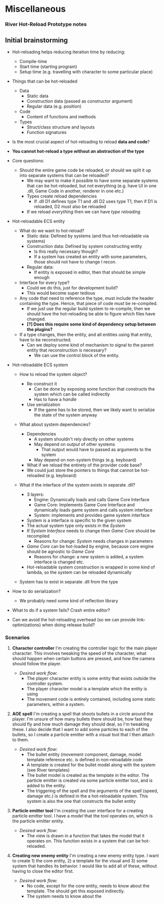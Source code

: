 # Miscellaneous

### River Hot-Reload Prototype notes





## Initial brainstorming

- Hot-reloading helps reducing iteration time by reducing:
  - Compile-time
  - Start time (starting program)
  - Setup time (e.g. travelling with character to some particular place)

- Things that can be hot-reloaded
  - Data
    - Static data
    - Construction data (passed as constructor argument)
    - Regular data (e.g. position)
  - Code
    - Content of functions and methods
  - Types
    - Struct/class structure and layouts
    - Function signatures

- Is the most crucial aspect of hot-reloading to reload **data and code**?
- **You cannot hot-reload a type without an abstraction of the type**



- Core questions:
  - Should the entire game code be reloaded, or should we split it up into separate systems that can be reloaded?
    - We may want to make it possible to have some separate systems that can be hot-reloaded, but not everything (e.g. have UI in one .dll, Game Code in another, renderer in one etc.)
    - Types create reload dependencies
      - If .dll D1 defines type T1 and .dll D2 uses type T1, then if D1 is reloaded, D2 must also be reloaded
    - If we reload *everything* then we can have *type reloading*



- Hot-reloadable ECS entity
  - What do we want to hot-reload?
    - Static data: Defined by systems (and thus hot-reloadable via systems)
    - Construction data: Defined by system constructing entity
      - Is this really necessary though?
      - If a system has created an entity with some parameters, those should not have to change I recon.
    - Regular data: 
      - If entity is exposed in editor, then that should be simple enough
  - Interface for every type?
    - Could we do this, just for development build?
    - This would become super tedious
  - Any code that need to reference the type, must include the header containing the type. Hence, that piece of code must be re-compiled.
    - If we just use the regular build system to re-compile, then we should have the hot-reloading be able to figure which files have changed.
    - **[?] Does this require some kind of dependency setup between the plugins?** 
  - If a type changes, then the entity, and all entities using that entity, have to be reconstructed.
    - Can we deploy some kind of mechanism to signal to the parent entity that reconstruction is necessary?
      - We can use the control block of the entity.
- Hot-reloadable ECS system

  - How to reload the system object?
    - Re-construct it
      - Can be done by exposing some function that constructs the system which can be called indirectly
      - Has to have a *handle*
    - Use serialization
      - If the game has to be stored, then we likely want to serialize the state of the system anyway
  - What about system dependencies?
    - Dependencies
      - A system shouldn't rely directly on other systems
      - May depend on *output* of other systems
        - That output would have to passed as arguments to the system
      - May depend on non-system things (e.g. keyboard)
    - What if we reload the entirety of the provider code base?
    - We could just store the pointers to things that cannot be hot-reloaded (e.g. keyboard)
  - What if the interface of the system exists in separate .dll?
    - 3 layers:
      - Engine: Dynamically loads and calls Game Core Interface
      - Game Core: Implements Game Core Interface and dynamically loads game system and calls system interface
      - System: implements and provides game system interface
    - System is a interface is specific to the given system
    - The actual system type only exists in the *System*
    - If *System Interface* needs to change then *Game Core* should be recompiled
      - Reasons for change: *System* needs changes in parameters
    - *Game Core* can be hot-loaded by engine, because core engine should be agnostic to *Game Core*
      - Reasons for change: a new system is added, a system interface is changed etc.
    - Hot-reloadable system construction is wrapped in some kind of lambda, so the system can be reloaded dynamically

  - System has to exist in separate .dll from the type





- How to do serialization?
  - We probably need some kind of reflection library
- What to do if a system fails? Crash entire editor?
- Can we avoid the hot-reloading overhead (so we can provide link-optimizations) when doing release build?



### Scenarios

1. **Character controller**
   I'm creating the controller logic for the main player character. This involves tweaking the speed of the character, what should happen when certain buttons are pressed, and how the camera should follow the player. 
   - *Desired work flow*:
     - The player character entity is some entity that exists outside the controller system.
     - The player character model is a template which the entity is using
     - The movement code is entirely contained, including some static parameters, within a system.
2. **AOE spell**
   I'm creating a spell that shoots bullets in a circle around the player. I'm unsure of how many bullets there should be, how fast they should fly and how much damage they should deal, so I'm tweaking these. I also decide that I want to add some particles to each of the bullets, so I create a particle emitter with a visual tool that I then attach to them.
   - *Desired work flow*:
     - The bullet entity (movement component, damage, model template reference etc. is defined  in non-reloadable code
     - A template is created for the bullet model along with the system (see River templates)
     - The bullet model is created as the template in the editor.  The particle emitter is created via some particle emitter tool, and is added to the entity.
     - The triggering of the spell and the arguments of the spell (speed, damage etc.) is defined in the a hot-reloadable system. This system is also the one that constructs the bullet entity

3. **Particle emitter tool**
   I'm creating the user interface for a creating particle emitter tool. I have a *model* that the tool operates on, which is the particle emitter entity.
   - *Desired work flow*:
     - The view is drawn in a function that takes the model that it operates on. This function exists in a system that can be hot-reloaded.
4. **Creating new enemy entity**
   I'm creating a new enemy entity type. I want to create 1) the core entity, 2) a template for the visual and 3) some system that handles its behavior. I would like to add all of these, without having to close the editor first.
   - *Desired work flow*:
     - No code, except for the core entity, needs to know about the template. The should get this exposed indirectly.
     - The system needs to know about the 